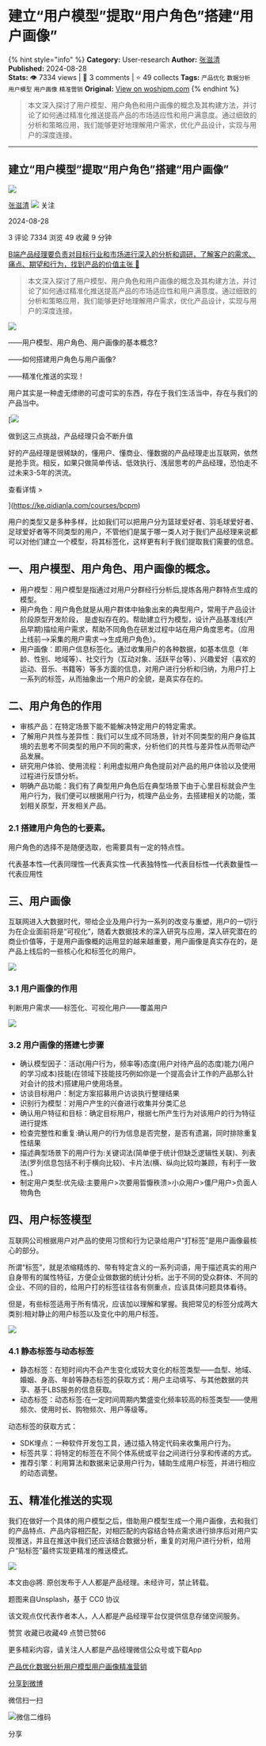 # 建立“用户模型”提取“用户角色”搭建“用户画像”
{% hint style="info" %}
**Category:** User-research
**Author:** [张滋清](https://www.woshipm.com/u/1592128)
**Published:** 2024-08-28  
**Stats:** 👁️ 7334 views | 💬 3 comments | ⭐ 49 collects
**Tags:** `产品优化` `数据分析` `用户模型` `用户画像` `精准营销`
**Original:** [View on woshipm.com](https://www.woshipm.com/user-research/6104715.html)
{% endhint %}
> 本文深入探讨了用户模型、用户角色和用户画像的概念及其构建方法，并讨论了如何通过精准化推送提高产品的市场适应性和用户满意度。通过细致的分析和策略应用，我们能够更好地理解用户需求，优化产品设计，实现与用户的深度连接。

---

## 建立“用户模型”提取“用户角色”搭建“用户画像”

[![](https://static.woshipm.com/view/woshipm_api_def_20240805164923_8573.jpg?imageView2/1/w/72/h/72/q/100)](https://www.woshipm.com/u/1592128)

[张滋清](https://www.woshipm.com/u/1592128) ![](https://static.woshipm.com/tag/1101_1@2x.png) 关注

2024-08-28

3 评论 7334 浏览 49 收藏 9 分钟

[B端产品经理要负责对目标行业和市场进行深入的分析和调研，了解客户的需求、痛点、期望和行为，找到产品的价值主张 🔗](https://ke.qidianla.com/courses/bcpm)

> 本文深入探讨了用户模型、用户角色和用户画像的概念及其构建方法，并讨论了如何通过精准化推送提高产品的市场适应性和用户满意度。通过细致的分析和策略应用，我们能够更好地理解用户需求，优化产品设计，实现与用户的深度连接。

![](https://image.woshipm.com/2023/04/17/55b77c78-dcf5-11ed-a8f2-00163e0b5ff3.png)

——用户模型、用户角色、用户画像的基本概念?

——如何搭建用户角色与用户画像?

——精准化推送的实现！

用户其实是一种虚无缥缈的可虚可实的东西，存在于我们生活当中，存在与我们的产品当中。

[![](https://image.woshipm.com/2023/07/27/1788a218-2c7f-11ee-b91f-00163e0b5ff3.png)

做到这三点挑战，产品经理只会不断升值

好的产品经理是很稀缺的，懂用户、懂商业、懂数据的产品经理走出互联网，依然是抢手货。相反，如果只做简单传话、低效执行、浅层思考的产品经理，恐怕走不过未来3-5年的洪流。

查看详情 >

](https://ke.qidianla.com/courses/bcpm)

用户的类型又是多种多样，比如我们可以把用户分为篮球爱好者、羽毛球爱好者、足球爱好者等不同类型的用户，不管他们是属于哪一类人对于我们产品经理来说都可以对他们建立一个模型，将其标签化，这样更有利于我们提取我们需要的信息。

## 一、用户模型、用户角色、用户画像的概念。

*   用户模型：用户模型是指通过对用户分群经行分析后,提炼各用户群特点生成的模型。
*   用户角色：用户角色就是从用户群体中抽象出来的典型用户，常用于产品设计阶段原型开发阶段， 是虚拟存在的。帮助建立行为模型，设计产品基准线(产品早期)描绘用户需求，帮助不同角色在研发过程中站在用户角度思考。（应用上线前——>采集的用户需求——>生成用户角色）。
*   用户画像：即用户信息标签化。通过收集用户的各种数据，如基本信息（年龄、性别、地域等）、社交行为（互动对象、活跃平台等）、兴趣爱好（喜欢的运动、音乐、书籍等）等多方面的信息，对用户进行分析和归纳，为用户打上一系列的标签，从而抽象出一个用户的全貌，是真实存在的。

## 二、用户角色的作用

*   审核产品：在特定场景下能不能解决特定用户的特定需求。
*   了解用户共性与差异性：我们可以生成不同场景，针对不同类型的用户身临其境的去思考不同类型的用户不同的需求，分析他们的共性与差异性从而带动产品发展。
*   研究用户体验、使用流程：利用虚拟用户角色提前对产品的用户体验以及使用过程进行反馈分析。
*   明确产品功能：我们有了典型用户角色后在典型场景下由于心里目标就会产生用户行为，我们便可以根据用户行为，梳理产品业务，去搭建相关的功能，策划相关原型，开发相关产品。

### 2.1 搭建用户角色的七要素。

用户角色的选择不是随便选取，也需要具有一定的特点性。

代表基本性—代表同理性—代表真实性—代表独特性—代表目标性—代表数量性—代表应用性

## 三、用户画像

互联网进入大数据时代，带给企业及用户行为一系列的改变与重塑，用户的一切行为在企业面前将是“可视化”，随着大数据技术的深入研究与应用，深入研究潜在的商业价值等，于是用户画像概的运用显的越来越重要，用户画像是真实存在的，是产品上线后的一些核心化和标签化的用户。

![](https://image.woshipm.com/2024/08/27/cc4f0162-6421-11ef-a08b-00163e0b5ff3.png)

### 3.1 用户画像的作用

判断用户需求——标签化、可视化用户——覆盖用户

![](https://image.woshipm.com/2024/08/27/08a19c1e-6423-11ef-b6b8-00163e0b5ff3.png)

### 3.2 用户画像的搭建七步骤

*   确认模型因子：活动(用户行为，频率等)态度(用户对待产品的态度)能力(用户的学习成本)技能(在领域下技能技巧例如你是一个提高会计工作的产品那么针对会计的技术)搭建用户使用场景。
*   访谈目标用户：制定方案招募用户访谈执行整理结果
*   识别行为模型：对用户产生的兴奋进行收集并分类汇总
*   确认用户特征和目标：确定目标用户，根据七所产生行为对该用户的行为特征进行提炼
*   检查完整性和重复:确认用户的行为信息是否完整，是否有遗漏，同时排除重复性结果
*   描述典型场景下的用户行为:关键词法(简单便于统计但缺乏逻辑性关联)、列表法(罗列信息包括不利于横向比较)、卡片法(横、纵向比较均兼顾，有利于一致性。)
*   制定用户类型:优先级:主要用户>次要用晢懨秩溃>小众用户>僵尸用户>负面人物角色

## 四、用户标签模型

互联网公司根据用户对产品的使用习惯和行为记录给用户“打标签”是用户画像最核心的部分。

所谓“标签”，就是浓缩精炼的、带有特定含义的一系列词语，用于描述真实的用户自身带有的属性特征，方便企业做数据的统计分析。出于不同的受众群体、不同的企业、不同的目的，给用户打的标签往往各有侧重点，应该具体问题具体看待。

但是，有些标签适用于所有情况，应该加以理解和掌握。我把常见的标签分成两大类别:相对静止的用户标签以及变化中的用户标签。

![](https://image.woshipm.com/2024/08/27/f67f3ac6-6424-11ef-b6b8-00163e0b5ff3.png)

### 4.1 静态标签与动态标签

*   静态标签：在短时间内不会产生变化或较大变化的标签类型——血型、地域、婚姻、身高、年龄等静态标签的获取方式：用户主动填写、与其他数据的共享、基于LBS服务的信息获取。
*   动态标签：动态标签:在一定时间周期内繁盛变化频率较高的标签类型——使用频次、使用时长、购物频次、用户等级等。

动态标签的获取方式：

*   SDK埋点：一种软件开发包工具，通过插入特定代码来收集用户行为。
*   标签共享：将特定的标签在不同个体系统或平台之间进行分享和传递的方式。
*   推荐引擎：利用算法和数据来记录用户行为，辅助生成用户标签，并进行相应的动态调整。

## 五、精准化推送的实现

我们在做好一个具体的用户模型之后，借助用户模型生成一个用户画像，去和我们的产品特点、产品内容相匹配，对相匹配的内容结合特点需求进行排序后对用户实现推送，并且在推送中我们还应该结合数据分析，重复的对用户进行分析，给用户“贴标签”最终实现更精准的推送模式。

![](https://image.woshipm.com/2024/08/28/9020208e-64e6-11ef-b6b8-00163e0b5ff3.png)

本文由@將. 原创发布于人人都是产品经理。未经许可，禁止转载。

题图来自Unsplash，基于 CC0 协议

该文观点仅代表作者本人，人人都是产品经理平台仅提供信息存储空间服务。

赞赏 收藏已收藏49 点赞已赞66

更多精彩内容，请关注人人都是产品经理微信公众号或下载App

[产品优化](https://www.woshipm.com/tag/%e4%ba%a7%e5%93%81%e4%bc%98%e5%8c%96)[数据分析](https://www.woshipm.com/tag/%e6%95%b0%e6%8d%ae%e5%88%86%e6%9e%90)[用户模型](https://www.woshipm.com/tag/%e7%94%a8%e6%88%b7%e6%a8%a1%e5%9e%8b)[用户画像](https://www.woshipm.com/tag/%e7%94%a8%e6%88%b7%e7%94%bb%e5%83%8f)[精准营销](https://www.woshipm.com/tag/%e7%b2%be%e5%87%86%e8%90%a5%e9%94%80)

[分享到微博](https://service.weibo.com/share/share.php?appkey=2775287854&title=建立“用户模型”提取“用户角色”搭建“用户画像”&url=https://www.woshipm.com/user-research/6104715.html&pic=https://image.woshipm.com/2023/04/17/55b77c78-dcf5-11ed-a8f2-00163e0b5ff3.png)

微信扫一扫

![微信二维码](https://api.pwmqr.com/qrcode/create/?url=https://www.woshipm.com/user-research/6104715.html)

分享